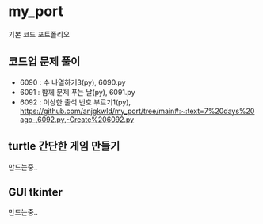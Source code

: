 # my_port
기본 코드 포트폴리오

## 코드업 문제 풀이
- 6090 : 수 나열하기3(py), 6090.py
- 6091 : 함께 문제 푸는 날(py), 6091.py
- 6092 : 이상한 출석 번호 부르기1(py), https://github.com/anjgkwld/my_port/tree/main#:~:text=7%20days%20ago-,6092.py,-Create%206092.py
## turtle 간단한 게임 만들기
만드는중..

## GUI tkinter
만드는중..
